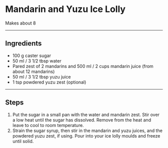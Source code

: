# Mandarin and Yuzu Ice Lolly

Makes about 8

---

## Ingredients

* 100 g caster sugar
* 50 ml / 3 1/2 tbsp water
* Pared zest of 2 mandarins and 500 ml / 2 cups mandarin juice (from about 12 mandarins)
* 50 ml / 3 1/2 tbsp yuzu juice
* 1 tsp powdered yuzu zest (optional)

---

## Steps

1.  Put the sugar in a small pan with the water and mandarin zest. Stir over a low heat until the sugar has dissolved. Remove from the heat and leave to cool to room temperature.
2.  Strain the sugar syrup, then stir in the mandarin and yuzu juices, and the powdered yuzu zest, if using. Pour into your ice lolly moulds and freeze until solid.